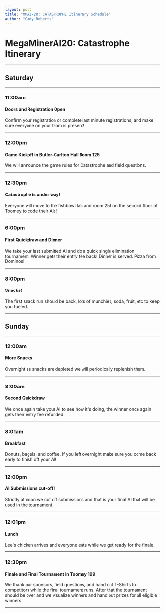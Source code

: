 ```yaml
---
layout: post
title: "MMAI-20: CATASTROPHE Itinerary Schedule"
author: "Cody Roberts"
---
```


# MegaMinerAI20: Catastrophe Itinerary

***
## Saturday
***

### 11:00am 

#### Doors and Registration Open
Confirm your registration or complete last minute registrations, and make sure everyone on your team is present!

***
### 12:00pm 

#### Game Kickoff in Butler-Carlton Hall Room 125
We will announce the game rules for Catastrophe and field questions.

***
### 12:30pm 

#### Catastrophe is under way!
Everyone will move to the fishbowl lab and room 251 on the second floor of Toomey to code their AIs!

***

### 6:00pm

#### First Quickdraw and Dinner
We take your last submitted AI and do a quick single elimination tournament. Winner gets their entry fee back! Dinner is served. Pizza from Dominos!

***
### 8:00pm

#### Snacks!
The first snack run should be back, lots of munchies, soda, fruit, etc to keep you fueled.

***
## Sunday
***
### 12:00am

#### More Snacks
Overnight as snacks are depleted we will periodically replenish them.

***
### 8:00am 

#### Second Quickdraw
We once again take your AI to see how it's doing, the winner once again gets their entry fee refunded.

***
### 8:01am

#### Breakfast
Donuts, bagels, and coffee. If you left overnight make sure you come back early to finish off your AI!

***
### 12:00pm

#### AI Submissions cut-off!
Strictly at noon we cut off submissions and that is your final AI that will be used in the tournament.

***
### 12:01pm

#### Lunch
Lee's chicken arrives and everyone eats while we get ready for the finale.

***
### 12:30pm

#### Finale and Final Tournament in Toomey 199
We thank our sponsors, field questions, and hand out T-Shirts to competitors while the final tournament runs. After that the tournament should be over and we visualize winners and hand out prizes for all eligible winners.

***
